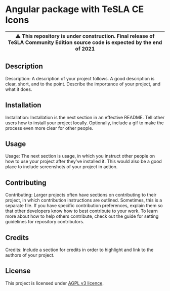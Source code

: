 # Angular package with TeSLA CE Icons

| :warning: This repository is **under construction**. Final release of TeSLA Community Edition source code is expected by the **end of 2021** |
| --- |

## Description
Description: A description of your project follows. A good description is clear, short, and to the point. Describe the importance of your project, and what it does.

## Installation
Installation: Installation is the next section in an effective README. Tell other users how to install your project locally. Optionally, include a gif to make the process even more clear for other people.

## Usage
Usage: The next section is usage, in which you instruct other people on how to use your project after they’ve installed it. This would also be a good place to include screenshots of your project in action.

## Contributing
Contributing: Larger projects often have sections on contributing to their project, in which contribution instructions are outlined. Sometimes, this is a separate file. If you have specific contribution preferences, explain them so that other developers know how to best contribute to your work. To learn more about how to help others contribute, check out the guide for setting guidelines for repository contributors.

## Credits
Credits: Include a section for credits in order to highlight and link to the authors of your project.

## License
This project is licensed under [AGPL v3 licence](http://www.gnu.org/licenses/agpl-3.0).
